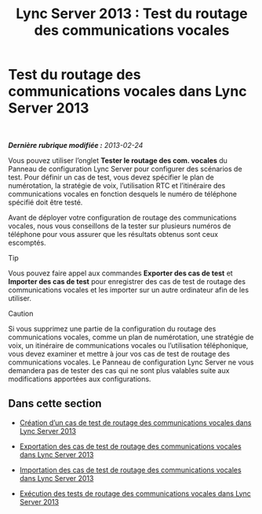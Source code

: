 ﻿---
title: 'Lync Server 2013 : Test du routage des communications vocales'
TOCTitle: Test du routage des communications vocales
ms:assetid: d3aae909-fef6-440f-b144-0b62dc82bf5d
ms:mtpsurl: https://technet.microsoft.com/fr-fr/library/Gg398915(v=OCS.15)
ms:contentKeyID: 49298940
ms.date: 05/20/2016
mtps_version: v=OCS.15
ms.translationtype: HT
---

# Test du routage des communications vocales dans Lync Server 2013

 

_**Dernière rubrique modifiée :** 2013-02-24_

Vous pouvez utiliser l’onglet **Tester le routage des com. vocales** du Panneau de configuration Lync Server pour configurer des scénarios de test. Pour définir un cas de test, vous devez spécifier le plan de numérotation, la stratégie de voix, l’utilisation RTC et l’itinéraire des communications vocales en fonction desquels le numéro de téléphone spécifié doit être testé.

Avant de déployer votre configuration de routage des communications vocales, nous vous conseillons de la tester sur plusieurs numéros de téléphone pour vous assurer que les résultats obtenus sont ceux escomptés.

> [!tip]  
> Vous pouvez faire appel aux commandes <strong>Exporter des cas de test</strong> et <strong>Importer des cas de test</strong> pour enregistrer des cas de test de routage des communications vocales et les importer sur un autre ordinateur afin de les utiliser.

> [!CAUTION]  
> Si vous supprimez une partie de la configuration du routage des communications vocales, comme un plan de numérotation, une stratégie de voix, un itinéraire de communications vocales ou l’utilisation téléphonique, vous devez examiner et mettre à jour vos cas de test de routage des communications vocales. Le Panneau de configuration Lync Server ne vous demandera pas de tester des cas qui ne sont plus valables suite aux modifications apportées aux configurations.

## Dans cette section

  - [Création d’un cas de test de routage des communications vocales dans Lync Server 2013](lync-server-2013-create-a-voice-routing-test-case.md)

  - [Exportation des cas de test de routage des communications vocales dans Lync Server 2013](lync-server-2013-export-voice-routing-test-cases.md)

  - [Importation des cas de test de routage des communications vocales dans Lync Server 2013](lync-server-2013-import-voice-routing-test-cases.md)

  - [Exécution des tests de routage des communications vocales dans Lync Server 2013](lync-server-2013-running-voice-routing-tests.md)

